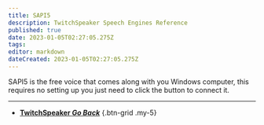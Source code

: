 ```yaml
---
title: SAPI5
description: TwitchSpeaker Speech Engines Reference
published: true
date: 2023-01-05T02:27:05.275Z
tags: 
editor: markdown
dateCreated: 2023-01-05T02:27:05.275Z
---
```


SAPI5 is the free voice that comes along with you Windows computer, this requires no setting up you just need to click the button to connect it.

---

- [<i class="mdi mdi-chevron-left"></i>**TwitchSpeaker *Go Back***](/en/TwitchSpeaker)
{.btn-grid .my-5}